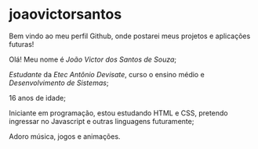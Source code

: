# joaovictorsantos
Bem vindo ao meu perfil Github, onde postarei meus projetos e aplicações futuras!  

Olá! Meu nome é *João Victor dos Santos de Souza*;  

*Estudante* da *Etec Antônio Devisate*, curso o ensino médio e *Desenvolvimento de Sistemas*;  

16 anos de idade;  

Iniciante em programação, estou estudando HTML e CSS, pretendo ingressar no Javascript e outras linguagens futuramente;  

Adoro música, jogos e animações.  
